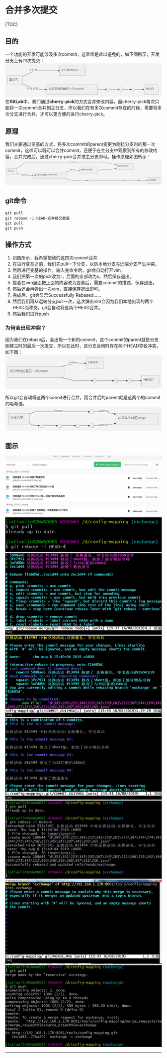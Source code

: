 # 合并多次提交

[TOC]

## 目的

一个功能的开发可能涉及多次commit，这常常是难以避免的，如下图所示，开发分支上有四次提交：
![avatar](/res/TIM截图20190819145149.jpg)
在**GitLab**中，我们通过**cherry-pick**的方式合并修改内容，而cherry-pick每次只能将一次commit合并到主分支，所以我们在有多次commit存在的时候，需要将多次分支进行合并，才可以更方便的进行cherry-pick。

## 原理

我们主要通过变基的方式，将多次commit的parent变更为刚拉分支时的那一次commit，这样可以既可以合并commit，还便于在主分支中观察到所有的修改内容，合并完成后，通过cherry-pick合并进主分支即可。操作原理如图所示：
![avatar](/res/TIM截图20190819164710.jpg)

## git命令

    git pull
	git rebase -i HEAD~合并提交数量
	git pull
	git push

## 操作方式

1. 如图所示，我希望把我的这四次commit合并        
2. 在进行变基之前，我们先pull一下分支，以防本地分支与远端分支产生冲突。      
3. 然后进行变基的操作，输入完命令后，git会自动打开vim。      
4. 我们把第一次的pick改为r，后面的全部改为s，然后保存退出。      
5. 接着在vim里面把上面的内容改为变基后，需要commit的描述，保存退出。     
6. 然后还会再弹出一次vim，直接保存退出即可。     
7. 完成后，git会显示Successfully Rebased......       
8. 然后我们再从远端分支pull一次，这次弹出vim会因为我们本地出现的两个HEAD而冲突，git会自动将这两个HEAD合并。     
9. 然后我们进行push      

### 为何会出现冲突？
因为我们在rebase后，会出现一个新的commit，这个commit的parent就是分支刚建立时的最后一次提交，所以在此时，该分支会同时存在两个HEAD导致冲突，如下图：
![avatar](/res/TIM截图20190819143211.jpg)

所以git会自动将这两个connit进行合并，而合并后的parent就是这两个的commit的哈希值。
![avatar](/res/TIM截图20190819145731.jpg)



## 图示
![avatar](/res/TIM截图20190816153538.jpg)
![avatar](/res/TIM截图20190816153733.jpg)
![avatar](/res/TIM截图20190816154045.jpg)
![avatar](/res/TIM截图20190816154147.jpg)
![avatar](/res/TIM截图20190816154225.jpg)
![avatar](/res/TIM截图20190816154248.jpg)
![avatar](/res/TIM截图20190816154417.jpg)
![avatar](/res/TIM截图20190816154449.jpg)

---
